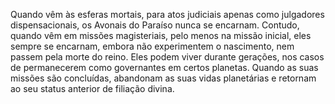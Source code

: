 ﻿Quando vêm às esferas mortais, para atos judiciais apenas como julgadores dispensacionais, os Avonais do Paraíso nunca se encarnam. Contudo, quando vêm em missões magisteriais, pelo menos na missão inicial, eles sempre se encarnam, embora não experimentem o nascimento, nem passem pela morte do reino. Eles podem viver durante gerações, nos casos de permanecerem como governantes em certos planetas. Quando as suas missões são concluídas, abandonam as suas vidas planetárias e retornam ao seu status anterior de filiação divina.